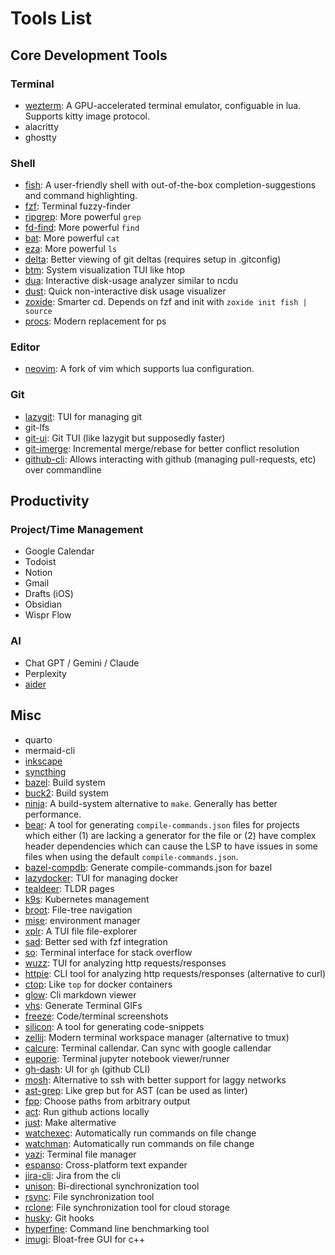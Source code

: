# Tools List

## Core Development Tools

### Terminal
- [wezterm](https://github.com/wez/wezterm): A GPU-accelerated terminal emulator, configuable in lua. Supports kitty image protocol.
- alacritty
- ghostty

### Shell

- [fish](https://github.com/fish-shell/fish-shell): A user-friendly shell with out-of-the-box completion-suggestions and command highlighting.
- [fzf](https://github.com/junegunn/fzf): Terminal fuzzy-finder
- [ripgrep](https://github.com/BurntSushi/ripgrep): More powerful `grep`
- [fd-find](https://github.com/sharkdp/fd): More powerful `find`
- [bat](https://github.com/sharkdp/bat): More powerful `cat`
- [eza](https://github.com/eza-community/eza): More powerful `ls`
- [delta](https://github.com/dandavison/delta): Better viewing of git deltas (requires setup in .gitconfig)
- [btm](https://github.com/ClementTsang/bottom): System visualization TUI like htop
- [dua](https://github.com/Byron/dua-cli): Interactive disk-usage analyzer similar to ncdu
- [dust](https://github.com/bootandy/dust): Quick non-interactive disk usage visualizer
- [zoxide](https://github.com/ajeetdsouza/zoxide): Smarter cd. Depends on fzf and init with `zoxide init fish | source`
- [procs](https://github.com/dalance/procs): Modern replacement for ps

### Editor
- [neovim](https://github.com/neovim/neovim): A fork of vim which supports lua configuration.

### Git
- [lazygit](https://github.com/jesseduffield/lazygit): TUI for managing git
- git-lfs
- [git-ui](https://github.com/extrawurst/gitui): Git TUI (like lazygit but supposedly faster)
- [git-imerge](https://github.com/mhagger/git-imerge): Incremental merge/rebase for better conflict resolution
- [github-cli](https://github.com/cli/cli): Allows interacting with github (managing pull-requests, etc) over commandline


## Productivity

### Project/Time Management
- Google Calendar
- Todoist
- Notion
- Gmail
- Drafts (iOS)
- Obsidian
- Wispr Flow

### AI
- Chat GPT / Gemini / Claude
- Perplexity
- [aider](https://aider.chat/)

## Misc

- quarto
- mermaid-cli
- [inkscape](https://gitlab.com/inkscape/inkscape)
- [syncthing](https://syncthing.net/)
- [bazel](https://github.com/bazelbuild/bazel): Build system
- [buck2](https://github.com/facebook/buck2): Build system
- [ninja](https://github.com/ninja-build/ninja): A build-system alternative to `make`. Generally has better performance.
- [bear](https://github.com/rizsotto/Bear): A tool for generating `compile-commands.json` files for projects which either (1) are lacking a generator for the file or (2) have complex header dependencies which can cause the LSP to have issues in some files when using the default `compile-commands.json`.
- [bazel-compdb](https://github.com/grailbio/bazel-compilation-database): Generate compile-commands.json for bazel
- [lazydocker](https://github.com/jesseduffield/lazydocker): TUI for managing docker
- [tealdeer](https://github.com/dbrgn/tealdeer): TLDR pages
- [k9s](https://github.com/derailed/k9s): Kubernetes management
- [broot](https://github.com/Canop/broot): File-tree navigation
- [mise](https://github.com/jdx/mise): environment manager
- [xplr](https://github.com/sayanarijit/xplr): A TUI file file-explorer
- [sad](https://github.com/ms-jpq/sad): Better sed with fzf integration
- [so](https://github.com/samtay/so): Terminal interface for stack overflow
- [wuzz](https://github.com/asciimoo/wuzz): TUI for analyzing http requests/responses
- [httpie](https://github.com/httpie/httpie): CLI tool for analyzing http requests/responses (alternative to curl)
- [ctop](https://github.com/bcicen/ctop): Like `top` for docker containers
- [glow](https://github.com/charmbracelet/glow): Cli markdown viewer
- [vhs](https://github.com/charmbracelet/vhs): Generate Terminal GIFs
- [freeze](https://github.com/charmbracelet/freeze): Code/terminal screenshots
- [silicon](https://github.com/Aloxaf/silicon): A tool for generating code-snippets
- [zellij](https://github.com/zellij-org/zellij): Modern terminal workspace manager (alternative to tmux)
- [calcure](https://github.com/anufrievroman/calcure): Terminal callendar. Can sync with google callendar
- [euporie](https://github.com/joouha/euporie): Terminal jupyter notebook viewer/runner
- [gh-dash](https://github.com/dlvhdr/gh-dash): UI for `gh` (github CLI)
- [mosh](https://mosh.org/): Alternative to ssh with better support for laggy networks
- [ast-grep](https://github.com/ast-grep/ast-grep): Like grep but for AST (can be used as linter)
- [fpp](https://github.com/facebook/PathPicker): Choose paths from arbitrary output
- [act](https://github.com/nektos/act): Run github actions locally
- [just](https://github.com/casey/just): Make altermative
- [watchexec](https://github.com/watchexec/watchexec): Automatically run commands on file change
- [watchman](https://github.com/facebook/watchman): Automatically run commands on file change
- [yazi](https://github.com/sxyazi/yazi): Terminal file manager
- [espanso](https://github.com/espanso/espanso): Cross-platform text expander
- [jira-cli](https://github.com/ankitpokhrel/jira-cli): Jira from the cli
- [unison](https://github.com/bcpierce00/unison): Bi-directional synchronization tool
- [rsync](https://github.com/RsyncProject/rsync): File synchronization tool
- [rclone](https://github.com/rclone/rclone): File synchronization tool for cloud storage
- [husky](https://github.com/typicode/husky): Git hooks
- [hyperfine](https://github.com/sharkdp/hyperfine): Command line benchmarking tool
- [imugi](https://github.com/ocornut/imgui): Bloat-free GUI for c++
